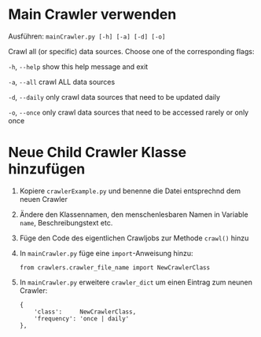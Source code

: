 # Main Crawler verwenden
Ausführen: `mainCrawler.py [-h] [-a] [-d] [-o]`

Crawl all (or specific) data sources. Choose one of the corresponding flags:
  
  `-h`, `--help`   show this help message and exit
  
  `-a`, `--all`    crawl ALL data sources
  
  `-d`, `--daily`  only crawl data sources that need to be updated daily
  
  `-o`, `--once`   only crawl data sources that need to be accessed rarely or only once

# Neue Child Crawler Klasse hinzufügen

1. Kopiere `crawlerExample.py` und benenne die Datei entsprechnd dem neuen Crawler
2. Ändere den Klassennamen, den menschenlesbaren Namen in Variable `name`, Beschreibungstext etc.
3. Füge den Code des eigentlichen Crawljobs zur Methode `crawl()` hinzu
4. In `mainCrawler.py` füge eine `import`-Anweisung hinzu:

    `from crawlers.crawler_file_name import NewCrawlerClass`
    
5. In `mainCrawler.py` erweitere `crawler_dict` um einen Eintrag zum neunen Crawler:
    
    ```
    {
        'class':     NewCrawlerClass,
        'frequency': 'once | daily'
    },
    ```
